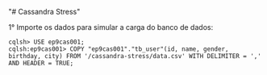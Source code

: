 "# Cassandra Stress" 

1° Importe os dados para simular a carga do banco de dados:

```console
cqlsh> USE ep9cas001;
cqlsh:ep9cas001> COPY "ep9cas001"."tb_user"(id, name, gender, birthday, city) FROM '/cassandra-stress/data.csv' WITH DELIMITER = ',' AND HEADER = TRUE;
```


